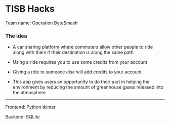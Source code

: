# TISB Hacks

Team name: Operation ByteSmash

### The idea

- A car sharing platform where commuters allow other people to ride along with them if their destination is along the same path

- Using a ride requires you to use some credits from your account

- Giving a ride to someone else will add credits to your account

- This app gives users an opportunity to do their part in helping the environment by reducing the amount of greenhouse gases released into the atmosphere

---

Frontend: Python tkinter

Backend: SQLite